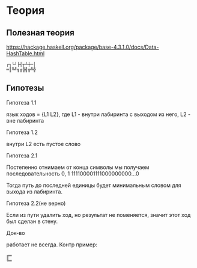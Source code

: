 # Теория

## Полезная теория

https://hackage.haskell.org/package/base-4.3.1.0/docs/Data-HashTable.html

```
┌┐└┘├┤┬┴┼─│
═║╚╝╗╔╠╣╦╩╬
```

## Гипотезы

Гипотеза 1.1

язык ходов = {L1 L2}, где L1 - внутри лабиринта с выходом из него, L2 - вне лабиринта

Гипотеза 1.2

внутри L2 есть пустое слово


Гипотеза 2.1

Постепенно отнимаем от конца символы мы получаем последовательность 0, 1
111100001111000000000...0

Тогда путь до последней единицы будет минимальным словом для выхода из лабиринта.

Гипотеза 2.2(не верно)

Если из пути удалить ход, но результат не поменяется, значит этот ход был сделан в стену.

Док-во 

работает не всегда. Контр пример:

```
╔═
╚═
``` 
